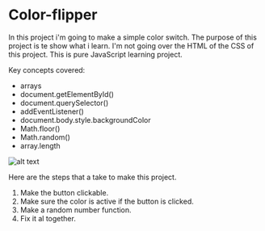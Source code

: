 # Color-flipper

In this project i'm going to make a simple color switch.
The purpose of this project is te show what i learn.
I'm not going over the HTML of the CSS of this project. This is pure JavaScript learning project.

Key concepts covered:

- arrays
- document.getElementById()
- document.querySelector()
- addEventListener()
- document.body.style.backgroundColor
- Math.floor()
- Math.random()
- array.length

![alt text](https://github.com/wilcologger/Color-flipper/color-flipper.png)

Here are the steps that a take to make this project.

1. Make the button clickable.
2. Make sure the color is active if the button is clicked.
3. Make a random number function.
4. Fix it al together.
